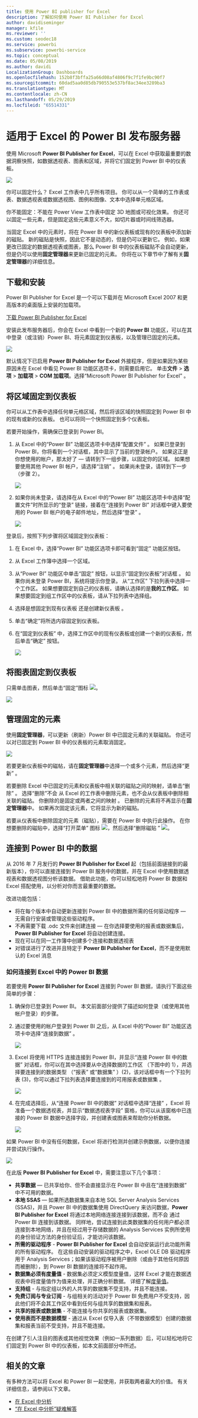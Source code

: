 ```yaml
---
title: 使用 Power BI publisher for Excel
description: 了解如何使用 Power BI Publisher for Excel
author: davidiseminger
manager: kfile
ms.reviewer: ''
ms.custom: seodec18
ms.service: powerbi
ms.subservice: powerbi-service
ms.topic: conceptual
ms.date: 05/08/2019
ms.author: davidi
LocalizationGroup: Dashboards
ms.openlocfilehash: 152b8f3bffa25a66d08af4806f9c7f1fe9bc90f7
ms.sourcegitcommit: 60dad5aa0d85db790553e537bf8ac34ee3289ba3
ms.translationtype: MT
ms.contentlocale: zh-CN
ms.lasthandoff: 05/29/2019
ms.locfileid: "65514331"
---
```

# <a name="power-bi-publisher-for-excel"></a>适用于 Excel 的 Power BI 发布服务器
使用 Microsoft **Power BI Publisher for Excel**，可以在 Excel 中获取最重要的数据洞察快照，如数据透视表、图表和区域，并将它们固定到 Power BI 中的仪表板。

![](media/publisher-for-excel/pbi_excel_publisher_pinobj_dashboard.png)

你可以固定什么？ Excel 工作表中几乎所有项目。 你可以从一个简单的工作表或表、数据透视表或数据透视图、图例和图像、文本中选择单元格区域。

你不能固定：不能在 Power View 工作表中固定 3D 地图或可视化效果。 你还可以固定一些元素，但是固定这些元素意义不大，如切片器或时间线筛选器。

当固定 Excel 中的元素时，将在 Power BI 中的新仪表板或现有的仪表板中添加新的磁贴。 新的磁贴是快照，因此它不是动态的，但是仍可以更新它。 例如，如果更改已固定的数据透视表或图表，那么 Power BI 中的仪表板磁贴不会自动更新，但是仍可以使用**固定管理器**来更新已固定的元素。 你将在以下章节中了解有关**固定管理器**的详细信息。

## <a name="download-and-install"></a>下载和安装
Power BI Publisher for Excel 是一个可以下载并在 Microsoft Excel 2007 和更高版本的桌面版上安装的加载项。

[下载 Power BI Publisher for Excel](http://go.microsoft.com/fwlink/?LinkId=715729)

安装此发布服务器后，你会在 Excel 中看到一个新的 **Power BI** 功能区，可以在其中登录（或注销）Power BI、将元素固定到仪表板，以及管理已固定的元素。

![](media/publisher-for-excel/pbi_excel_publisher_ribbon.png)

默认情况下已启用 **Power BI Publisher for Excel** 外接程序，但是如果因为某些原因未在 Excel 中看见 Power BI 功能区选项卡，则需要启用它。 单击**文件**  >  **选项**  >  **加载项**  >  **COM 加载项**。选择“Microsoft Power BI Publisher for Excel”  。

## <a name="pin-a-range-to-a-dashboard"></a>将区域固定到仪表板
你可以从工作表中选择任何单元格区域，然后将该区域的快照固定到 Power BI 中的现有或新的仪表板。 也可以将同一个快照固定到多个仪表板。

若要开始操作，需确保已登录到 Power BI。

1. 从 Excel 中的“Power BI”  功能区选项卡中选择“配置文件”  。 如果已登录到 Power BI，你将看到一个对话框，其中显示了当前的登录帐户。 如果这正是你想使用的帐户，那太好了 — 请转到下一组步骤，以固定你的区域。 如果想要使用其他 Power BI 帐户，请选择“注销”  。 如果尚未登录，请转到下一步（步骤 2）。
   
   ![](media/publisher-for-excel/pbi_excel_publish_connect-to-data_0.png)
2. 如果你尚未登录，请选择在从 Excel 中的“Power BI”   功能区选项卡中选择“配置文件”时所显示的“登录”  链接，接着在“连接到 Power BI”  对话框中键入要使用的 Power BI 帐户的电子邮件地址，然后选择“登录”  。
   
   ![](media/publisher-for-excel/pbi_excel_publish_connect-to-data_1a.png)

登录后，按照下列步骤将区域固定到仪表板：

1. 在 Excel 中，选择“Power BI”  功能区选项卡即可看到“固定”  功能区按钮。
2. 从 Excel 工作簿中选择一个区域。
3. 从“Power BI”  功能区中单击“固定”  按钮，以显示“固定到仪表板”对话框  。 如果你尚未登录 Power BI，系统将提示你登录。 从“工作区”  下拉列表中选择一个工作区。 如果想要固定到自己的仪表板，请确认选择的是**我的工作区**。 如果想要固定到组工作区中的仪表板，请从下拉列表中选择组。
4. 选择是想固定到现有仪表板  还是创建新仪表板  。
5. 单击“确定”将所选内容固定到仪表板。 
6. 在“固定到仪表板”  中，选择工作区中的现有仪表板或创建一个新的仪表板，然后单击“确定”  按钮。
   
   ![](media/publisher-for-excel/xl-publish.gif)

## <a name="pin-a-chart-to-a-dashboard"></a>将图表固定到仪表板
只需单击图表，然后单击“固定”图标 ![](media/publisher-for-excel/pbi_excel_publisher_pin.png)。

![](media/publisher-for-excel/pbi_excel_publisher_chart.png)

## <a name="manage-pinned-elements"></a>管理固定的元素
使用**固定管理器**，可以更新（刷新）Power BI 中已固定元素的关联磁贴。 你还可以对已固定到 Power BI 中的仪表板的元素取消固定。

![](media/publisher-for-excel/pbi_excel_publisher_pin_manager2.png)

若要更新仪表板中的磁帖，请在**固定管理器**中选择一个或多个元素，然后选择“更新”  。

若要删除 Excel 中已固定的元素和仪表板中相关联的磁贴之间的映射，请单击“删除”  。 选择“删除”不会  从 Excel 的工作表中删除元素，也不会从仪表板中删除相关联的磁贴。  你删除的是固定或两者之间的映射  。 已删除的元素将不再显示在**固定管理器**中。 如果再次固定该元素，它将显示为新的磁贴。

若要从仪表板中删除固定的元素（磁贴），需要在 Power BI 中执行此操作。 在你想要删除的磁贴中，选择“打开菜单”  图标 ![](media/publisher-for-excel/pbi_excel_publisher_tile_openmenu.png)，然后选择“删除磁贴   ”  ![](media/publisher-for-excel/pbi_excel_publisher_tile_trashcan.png)。

## <a name="connect-to-data-in-power-bi"></a>连接到 Power BI 中的数据
从 2016 年 7 月发行的 **Power BI Publisher for Excel** 起（包括前面链接到的最新版本），你可以直接连接到 Power BI 服务中的数据，并在 Excel 中使用数据透视表和数据透视图分析该数据。 借助此功能，你可以轻松地将 Power BI 数据和 Excel 搭配使用，以分析对你而言最重要的数据。

改进功能包括：

* 将在每个版本中自动更新连接到 Power BI 中的数据所需的任何驱动程序 — 无需自行安装或管理这些驱动程序。
* 不再需要下载 .odc 文件来创建连接 — 在你选择要使用的报表或数据集后，**Power BI Publisher for Excel** 将自动创建连接。
* 现在可以在同一工作簿中创建多个连接和数据透视表
* 对错误进行了改进并且特定于 **Power BI Publisher for Excel**，而不是使用默认的 Excel 消息

### <a name="how-to-connect-to-power-bi-data-in-excel"></a>如何连接到 Excel 中的 Power BI 数据
若要使用 **Power BI Publisher for Excel** 连接到 Power BI 数据，请执行下面这些简单的步骤：

1. 确保你已登录到 Power BI。 本文前面部分提供了描述如何登录（或使用其他帐户登录）的步骤。
2. 通过要使用的帐户登录到 Power BI 之后，从 Excel 中的“Power BI”  功能区选项卡中选择“连接到数据”  。
   
   ![](media/publisher-for-excel/pbi_excel_publish_connect-to-data_1.png)
3. Excel 将使用 HTTPS 连接连接到 Power BI，并显示“连接 Power BI 中的数据”  对话框，你可以在其中选择要从中选择数据的工作区  （下图中的 1），并选择要连接到的数据类型  （“报表”  或“数据集”  ）(2)，该对话框中有一个下拉列表 (3)，你可以通过下拉列表选择要连接到的可用报表或数据集  。
   
   ![](media/publisher-for-excel/pbi_excel_publish_connect-to-data_2.png)
4. 在完成选择后，从“连接 Power BI 中的数据”  对话框中选择“连接”  ，Excel 将准备一个数据透视表，并显示“数据透视表字段”  窗格，你可以从该窗格中已连接的 Power BI 数据中选择字段，并创建表或图表来帮助你分析数据。
   
   ![](media/publisher-for-excel/pbi_excel_publish_connect-to-data_3.png)

如果 Power BI 中没有任何数据，Excel 将进行检测并创建示例数据，以便你连接并尝试执行操作。

![](media/publisher-for-excel/pbi_excel_publish_connect-to-data_4.png)

在此版 **Power BI Publisher for Excel** 中，需要注意以下几个事项：

* **共享数据** — 已共享给你、但不会直接显示在 Power BI 中且在“连接到数据”  中不可用的数据。
* **本地 SSAS** — 如果所选数据集来自本地 SQL Server Analysis Services (SSAS)，并且 Power BI 中的数据集使用 DirectQuery 来访问数据，**Power BI Publisher for Excel** 将通过本地网络连接连接到该数据，而不会  通过 Power BI 连接到该数据。 同样地，尝试连接到此类数据集的任何用户都必须连接到本地网络，并且在经过用于存储数据的 Analysis Services 实例所使用的身份验证方法的身份验证后，才能访问该数据。
* **所需的驱动程序** - **Power BI Publisher for Excel** 会自动安装运行此功能所需的所有驱动程序。 在这些自动安装的驱动程序之中，Excel OLE DB 驱动程序用于 Analysis Services；如果该驱动程序被用户删除（或由于其他任何原因而被删除），到 Power BI 数据的连接将不起作用。
* **数据集必须有度量值** - 数据集必须定义模型度量值，这样 Excel 才能在数据透视表中将度量值作为值来处理，并正确分析数据。 详细了解[度量值](desktop-measures.md)。
* **支持组** - 与指定组以外的人共享的数据集不受支持，并且不能连接。
* **免费订阅与专业订阅** - 与组相关的活动对于 Power BI 免费用户不受支持，因此他们将不会其工作区中看到任何与组共享的数据集和报表。
* **共享的报表或数据集** - 不能连接与你共享的报表或数据集。
* **使用表而不是数据模型** - 通过从 Excel 仅导入表（不带数据模型）创建的数据集和报表当前不受支持，并且不能连接。

在创建了引人注目的图表或其他视觉效果（例如一系列数据）后，可以轻松地将它们固定到 Power BI 中的仪表板，如本文前面部分中所述。

## <a name="related-articles"></a>相关的文章
有多种方法可以将 Excel 和 Power BI 一起使用，并获取两者最大的价值。 有关详细信息，请参阅以下文章。

* [在 Excel 中分析](service-analyze-in-excel.md)
* [“在 Excel 中分析”疑难解答](desktop-troubleshooting-analyze-in-excel.md)

